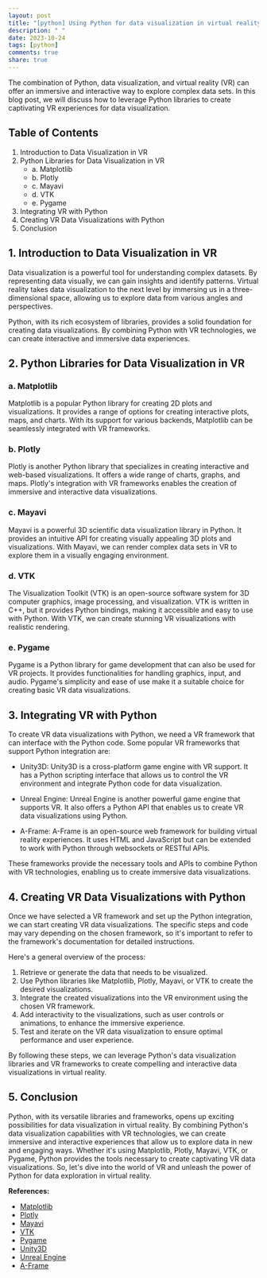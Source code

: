 ```yaml
---
layout: post
title: "[python] Using Python for data visualization in virtual reality"
description: " "
date: 2023-10-24
tags: [python]
comments: true
share: true
---
```


The combination of Python, data visualization, and virtual reality (VR) can offer an immersive and interactive way to explore complex data sets. In this blog post, we will discuss how to leverage Python libraries to create captivating VR experiences for data visualization.

## Table of Contents

1. Introduction to Data Visualization in VR
2. Python Libraries for Data Visualization in VR
   - a. Matplotlib
   - b. Plotly
   - c. Mayavi
   - d. VTK
   - e. Pygame
3. Integrating VR with Python
4. Creating VR Data Visualizations with Python
5. Conclusion

## 1. Introduction to Data Visualization in VR

Data visualization is a powerful tool for understanding complex datasets. By representing data visually, we can gain insights and identify patterns. Virtual reality takes data visualization to the next level by immersing us in a three-dimensional space, allowing us to explore data from various angles and perspectives.

Python, with its rich ecosystem of libraries, provides a solid foundation for creating data visualizations. By combining Python with VR technologies, we can create interactive and immersive data experiences.

## 2. Python Libraries for Data Visualization in VR

### a. Matplotlib

Matplotlib is a popular Python library for creating 2D plots and visualizations. It provides a range of options for creating interactive plots, maps, and charts. With its support for various backends, Matplotlib can be seamlessly integrated with VR frameworks.

### b. Plotly

Plotly is another Python library that specializes in creating interactive and web-based visualizations. It offers a wide range of charts, graphs, and maps. Plotly's integration with VR frameworks enables the creation of immersive and interactive data visualizations.

### c. Mayavi

Mayavi is a powerful 3D scientific data visualization library in Python. It provides an intuitive API for creating visually appealing 3D plots and visualizations. With Mayavi, we can render complex data sets in VR to explore them in a visually engaging environment.

### d. VTK

The Visualization Toolkit (VTK) is an open-source software system for 3D computer graphics, image processing, and visualization. VTK is written in C++, but it provides Python bindings, making it accessible and easy to use with Python. With VTK, we can create stunning VR visualizations with realistic rendering.

### e. Pygame

Pygame is a Python library for game development that can also be used for VR projects. It provides functionalities for handling graphics, input, and audio. Pygame's simplicity and ease of use make it a suitable choice for creating basic VR data visualizations.

## 3. Integrating VR with Python

To create VR data visualizations with Python, we need a VR framework that can interface with the Python code. Some popular VR frameworks that support Python integration are:

- Unity3D: Unity3D is a cross-platform game engine with VR support. It has a Python scripting interface that allows us to control the VR environment and integrate Python code for data visualization.

- Unreal Engine: Unreal Engine is another powerful game engine that supports VR. It also offers a Python API that enables us to create VR data visualizations using Python.

- A-Frame: A-Frame is an open-source web framework for building virtual reality experiences. It uses HTML and JavaScript but can be extended to work with Python through websockets or RESTful APIs.

These frameworks provide the necessary tools and APIs to combine Python with VR technologies, enabling us to create immersive data visualizations.

## 4. Creating VR Data Visualizations with Python

Once we have selected a VR framework and set up the Python integration, we can start creating VR data visualizations. The specific steps and code may vary depending on the chosen framework, so it's important to refer to the framework's documentation for detailed instructions.

Here's a general overview of the process:

1. Retrieve or generate the data that needs to be visualized.
2. Use Python libraries like Matplotlib, Plotly, Mayavi, or VTK to create the desired visualizations.
3. Integrate the created visualizations into the VR environment using the chosen VR framework.
4. Add interactivity to the visualizations, such as user controls or animations, to enhance the immersive experience.
5. Test and iterate on the VR data visualization to ensure optimal performance and user experience.

By following these steps, we can leverage Python's data visualization libraries and VR frameworks to create compelling and interactive data visualizations in virtual reality.

## 5. Conclusion

Python, with its versatile libraries and frameworks, opens up exciting possibilities for data visualization in virtual reality. By combining Python's data visualization capabilities with VR technologies, we can create immersive and interactive experiences that allow us to explore data in new and engaging ways. Whether it's using Matplotlib, Plotly, Mayavi, VTK, or Pygame, Python provides the tools necessary to create captivating VR data visualizations. So, let's dive into the world of VR and unleash the power of Python for data exploration in virtual reality.

**References:**
- [Matplotlib](https://matplotlib.org/)
- [Plotly](https://plotly.com/)
- [Mayavi](https://docs.enthought.com/mayavi/mayavi/)
- [VTK](https://vtk.org/)
- [Pygame](https://www.pygame.org/)
- [Unity3D](https://unity.com/)
- [Unreal Engine](https://www.unrealengine.com/)
- [A-Frame](https://aframe.io/)